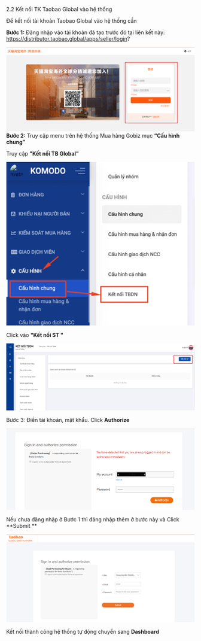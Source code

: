 2.2 Kết nối TK Taobao Global vào hệ thống

Để kết nối tài khoản Taobao Global vào hệ thống cần 

**Bước 1:** Đăng nhập vào tài khoản đã tạo trước đó tại liên kết này: https://distributor.taobao.global/apps/seller/login?

![Màn hình đăng nhập Taobao Global](image-9.png)
**Bước 2:** Truy cập menu trên hệ thống Mua hàng Gobiz mục **“Cấu hình chung”**

Truy cập **"Kết nối TB Global"**

![Ảnh minh họa](image-11.png)

Click vào **"Kết nối ST "**

![](image-12.png)

Bước 3: Điền tài khoản, mật khẩu. Click **Authorize**

![Alt text](image-13.png)

Nếu chưa đăng nhập ở Bước 1 thì đăng nhập thêm ở bước này và Click **Submit **

![Alt text](image-14.png)

Kết nối thành công hệ thống tự động chuyển sang **Dashboard**
